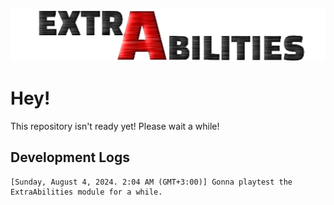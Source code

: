 ![ExtraAbilities](<https://github.com/IvanTheProtogen/ExtraAbilities/raw/main/ExtraAbilities.png>)

# Hey!

This repository isn't ready yet! Please wait a while!

## Development Logs 

```
[Sunday, August 4, 2024. 2:04 AM (GMT+3:00)] Gonna playtest the ExtraAbilities module for a while.
```
